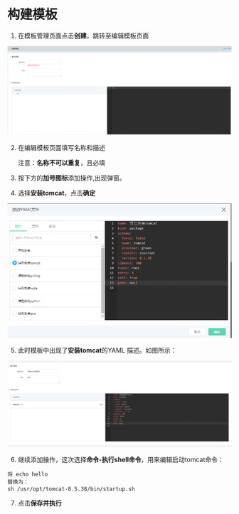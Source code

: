 # 构建模板

1. 在模板管理页面点击**创建**，跳转至编辑模板页面

![](../../../../image/opswork/Sample-1.PNG)

2. 在编辑模板页面填写名称和描述

   注意：**名称不可以重复**，且必填

3. 按下方的**加号图标**添加操作,出现弹窗。

4. 选择**安装tomcat**，点击**确定**

![](../../../../image/opswork/Sample-2.PNG)

5. 此时模板中出现了**安装tomcat**的YAML 描述。如图所示：

![](../../../../image/opswork/Sample-3.PNG)

6. 继续添加操作，这次选择**命令-执行shell命令**，用来编辑启动tomcat命令：
  ```shell
  将 echo hello
  替换为：
  sh /usr/opt/tomcat-8.5.38/bin/startup.sh
  ```

7. 点击**保存并执行**

